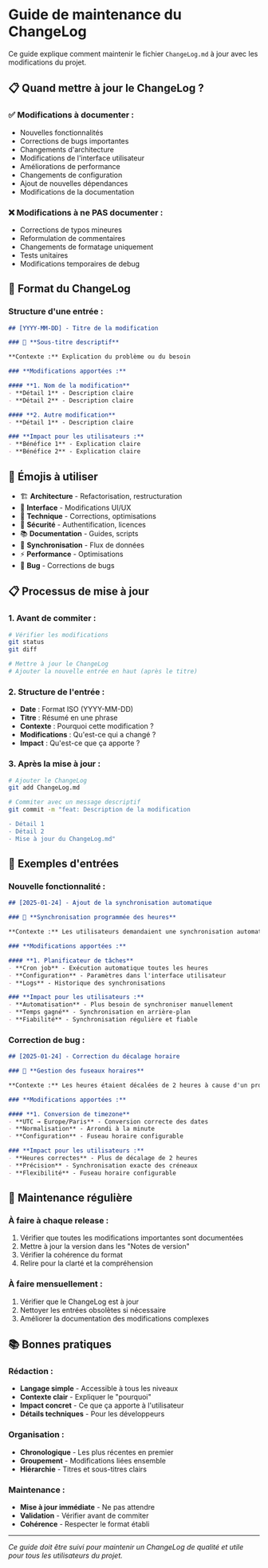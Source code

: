 # Guide de maintenance du ChangeLog

Ce guide explique comment maintenir le fichier `ChangeLog.md` à jour avec les modifications du projet.

## 📋 **Quand mettre à jour le ChangeLog ?**

### ✅ **Modifications à documenter :**
- Nouvelles fonctionnalités
- Corrections de bugs importantes
- Changements d'architecture
- Modifications de l'interface utilisateur
- Améliorations de performance
- Changements de configuration
- Ajout de nouvelles dépendances
- Modifications de la documentation

### ❌ **Modifications à ne PAS documenter :**
- Corrections de typos mineures
- Reformulation de commentaires
- Changements de formatage uniquement
- Tests unitaires
- Modifications temporaires de debug

## 📝 **Format du ChangeLog**

### **Structure d'une entrée :**

```markdown
## [YYYY-MM-DD] - Titre de la modification

### 🎯 **Sous-titre descriptif**

**Contexte :** Explication du problème ou du besoin

### **Modifications apportées :**

#### **1. Nom de la modification**
- **Détail 1** - Description claire
- **Détail 2** - Description claire

#### **2. Autre modification**
- **Détail 1** - Description claire

### **Impact pour les utilisateurs :**
- **Bénéfice 1** - Explication claire
- **Bénéfice 2** - Explication claire
```

## 🎨 **Émojis à utiliser**

- 🏗️ **Architecture** - Refactorisation, restructuration
- 🎨 **Interface** - Modifications UI/UX
- 🔧 **Technique** - Corrections, optimisations
- 🔐 **Sécurité** - Authentification, licences
- 📚 **Documentation** - Guides, scripts
- 🔄 **Synchronisation** - Flux de données
- ⚡ **Performance** - Optimisations
- 🐛 **Bug** - Corrections de bugs

## 📋 **Processus de mise à jour**

### **1. Avant de commiter :**
```bash
# Vérifier les modifications
git status
git diff

# Mettre à jour le ChangeLog
# Ajouter la nouvelle entrée en haut (après le titre)
```

### **2. Structure de l'entrée :**
- **Date** : Format ISO (YYYY-MM-DD)
- **Titre** : Résumé en une phrase
- **Contexte** : Pourquoi cette modification ?
- **Modifications** : Qu'est-ce qui a changé ?
- **Impact** : Qu'est-ce que ça apporte ?

### **3. Après la mise à jour :**
```bash
# Ajouter le ChangeLog
git add ChangeLog.md

# Commiter avec un message descriptif
git commit -m "feat: Description de la modification

- Détail 1
- Détail 2
- Mise à jour du ChangeLog.md"
```

## 📖 **Exemples d'entrées**

### **Nouvelle fonctionnalité :**
```markdown
## [2025-01-24] - Ajout de la synchronisation automatique

### 🔄 **Synchronisation programmée des heures**

**Contexte :** Les utilisateurs demandaient une synchronisation automatique des heures sans intervention manuelle.

### **Modifications apportées :**

#### **1. Planificateur de tâches**
- **Cron job** - Exécution automatique toutes les heures
- **Configuration** - Paramètres dans l'interface utilisateur
- **Logs** - Historique des synchronisations

### **Impact pour les utilisateurs :**
- **Automatisation** - Plus besoin de synchroniser manuellement
- **Temps gagné** - Synchronisation en arrière-plan
- **Fiabilité** - Synchronisation régulière et fiable
```

### **Correction de bug :**
```markdown
## [2025-01-24] - Correction du décalage horaire

### 🐛 **Gestion des fuseaux horaires**

**Contexte :** Les heures étaient décalées de 2 heures à cause d'un problème de conversion de timezone.

### **Modifications apportées :**

#### **1. Conversion de timezone**
- **UTC → Europe/Paris** - Conversion correcte des dates
- **Normalisation** - Arrondi à la minute
- **Configuration** - Fuseau horaire configurable

### **Impact pour les utilisateurs :**
- **Heures correctes** - Plus de décalage de 2 heures
- **Précision** - Synchronisation exacte des créneaux
- **Flexibilité** - Fuseau horaire configurable
```

## 🔄 **Maintenance régulière**

### **À faire à chaque release :**
1. Vérifier que toutes les modifications importantes sont documentées
2. Mettre à jour la version dans les "Notes de version"
3. Vérifier la cohérence du format
4. Relire pour la clarté et la compréhension

### **À faire mensuellement :**
1. Vérifier que le ChangeLog est à jour
2. Nettoyer les entrées obsolètes si nécessaire
3. Améliorer la documentation des modifications complexes

## 📚 **Bonnes pratiques**

### **Rédaction :**
- **Langage simple** - Accessible à tous les niveaux
- **Contexte clair** - Expliquer le "pourquoi"
- **Impact concret** - Ce que ça apporte à l'utilisateur
- **Détails techniques** - Pour les développeurs

### **Organisation :**
- **Chronologique** - Les plus récentes en premier
- **Groupement** - Modifications liées ensemble
- **Hiérarchie** - Titres et sous-titres clairs

### **Maintenance :**
- **Mise à jour immédiate** - Ne pas attendre
- **Validation** - Vérifier avant de commiter
- **Cohérence** - Respecter le format établi

---

*Ce guide doit être suivi pour maintenir un ChangeLog de qualité et utile pour tous les utilisateurs du projet.*
